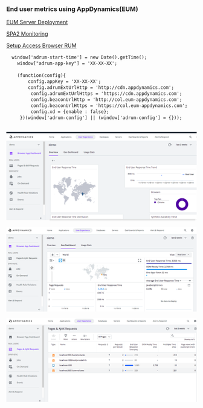 ### End user metrics using AppDynamics(EUM)


[EUM Server Deployment](https://docs.appdynamics.com/display/PRO45/EUM+Server+Deployment)

[SPA2 Monitoring](https://docs.appdynamics.com/display/PRO45/SPA2+Monitoring)

[Setup Access Browser RUM](https://docs.appdynamics.com/display/PRO44/Set+Up+and+Access+Browser+RUM)

```
  window['adrum-start-time'] = new Date().getTime();
    window["adrum-app-key"] = 'XX-XX-XX';
    
    (function(config){
        config.appKey = 'XX-XX-XX';
        config.adrumExtUrlHttp = 'http://cdn.appdynamics.com';
         config.adrumExtUrlHttps = 'https://cdn.appdynamics.com';
         config.beaconUrlHttp = 'http://col.eum-appdynamics.com';
         config.beaconUrlHttps = 'https://col.eum-appdynamics.com';
         config.xd = {enable : false};
     })(window['adrum-config'] || (window['adrum-config'] = {}));


```

![image1](img1.png)

![image1](img2.png)

![image1](img3.png)
